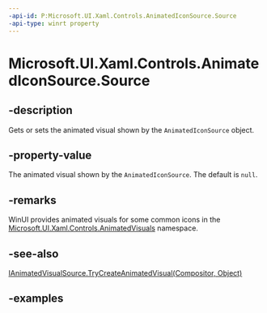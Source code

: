 ```yaml
---
-api-id: P:Microsoft.UI.Xaml.Controls.AnimatedIconSource.Source
-api-type: winrt property
---
```


# Microsoft.UI.Xaml.Controls.AnimatedIconSource.Source

<!--
public Microsoft.UI.Xaml.Controls.IAnimatedVisualSource2 Source { get; set; }
-->

## -description

Gets or sets the animated visual shown by the `AnimatedIconSource` object.

## -property-value

The animated visual shown by the `AnimatedIconSource`. The default is `null`.

## -remarks

WinUI provides animated visuals for some common icons in the [Microsoft.UI.Xaml.Controls.AnimatedVisuals](/windows/winui/api/microsoft.ui.xaml.controls.animatedvisuals) namespace.

## -see-also

[IAnimatedVisualSource.TryCreateAnimatedVisual(Compositor, Object)](ianimatedvisualsource_trycreateanimatedvisual_383899080.md)

## -examples
